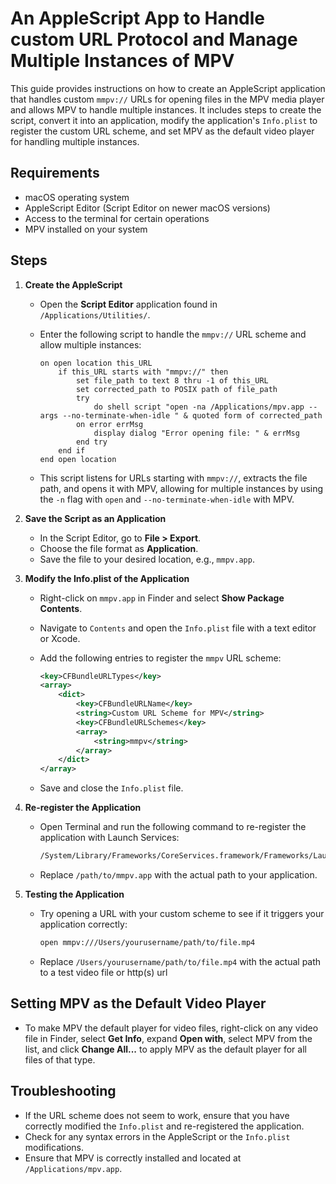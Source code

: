 # An AppleScript App to Handle custom URL Protocol and Manage Multiple Instances of MPV

This guide provides instructions on how to create an AppleScript application that handles custom `mmpv://` URLs for opening files in the MPV media player and allows MPV to handle multiple instances. It includes steps to create the script, convert it into an application, modify the application's `Info.plist` to register the custom URL scheme, and set MPV as the default video player for handling multiple instances.

## Requirements

- macOS operating system
- AppleScript Editor (Script Editor on newer macOS versions)
- Access to the terminal for certain operations
- MPV installed on your system

## Steps

1. **Create the AppleScript**

   - Open the **Script Editor** application found in `/Applications/Utilities/`.
   - Enter the following script to handle the `mmpv://` URL scheme and allow multiple instances:

     ```applescript
     on open location this_URL
         if this_URL starts with "mmpv://" then
             set file_path to text 8 thru -1 of this_URL
             set corrected_path to POSIX path of file_path
             try
                 do shell script "open -na /Applications/mpv.app --args --no-terminate-when-idle " & quoted form of corrected_path
             on error errMsg
                 display dialog "Error opening file: " & errMsg
             end try
         end if
     end open location
     ```

   - This script listens for URLs starting with `mmpv://`, extracts the file path, and opens it with MPV, allowing for multiple instances by using the `-n` flag with `open` and `--no-terminate-when-idle` with MPV.

2. **Save the Script as an Application**

   - In the Script Editor, go to **File > Export**.
   - Choose the file format as **Application**.
   - Save the file to your desired location, e.g., `mmpv.app`.

3. **Modify the Info.plist of the Application**

   - Right-click on `mmpv.app` in Finder and select **Show Package Contents**.
   - Navigate to `Contents` and open the `Info.plist` file with a text editor or Xcode.
   - Add the following entries to register the `mmpv` URL scheme:

     ```xml
     <key>CFBundleURLTypes</key>
     <array>
         <dict>
             <key>CFBundleURLName</key>
             <string>Custom URL Scheme for MPV</string>
             <key>CFBundleURLSchemes</key>
             <array>
                 <string>mmpv</string>
             </array>
         </dict>
     </array>
     ```

   - Save and close the `Info.plist` file.

4. **Re-register the Application**

   - Open Terminal and run the following command to re-register the application with Launch Services:

     ```bash
     /System/Library/Frameworks/CoreServices.framework/Frameworks/LaunchServices.framework/Support/lsregister -f /path/to/mmpv.app
     ```

   - Replace `/path/to/mmpv.app` with the actual path to your application.

5. **Testing the Application**

   - Try opening a URL with your custom scheme to see if it triggers your application correctly:

     ```bash
     open mmpv:///Users/yourusername/path/to/file.mp4
     ```

   - Replace `/Users/yourusername/path/to/file.mp4` with the actual path to a test video file or http(s) url

## Setting MPV as the Default Video Player

- To make MPV the default player for video files, right-click on any video file in Finder, select **Get Info**, expand **Open with**, select MPV from the list, and click **Change All...** to apply MPV as the default player for all files of that type.

## Troubleshooting

- If the URL scheme does not seem to work, ensure that you have correctly modified the `Info.plist` and re-registered the application.
- Check for any syntax errors in the AppleScript or the `Info.plist` modifications.
- Ensure that MPV is correctly installed and located at `/Applications/mpv.app`.

